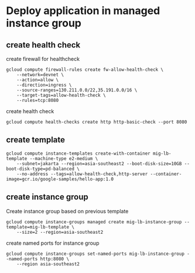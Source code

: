 # Deploy application in managed instance group

## create health check
create firewall for healthcheck
```
gcloud compute firewall-rules create fw-allow-health-check \
    --network=devnet \
    --action=allow \
    --direction=ingress \
    --source-ranges=130.211.0.0/22,35.191.0.0/16 \
    --target-tags=allow-health-check \
    --rules=tcp:8080
```

create health check
```
gcloud compute health-checks create http http-basic-check --port 8080
```

## create template
```
gcloud compute instance-templates create-with-container mig-lb-template --machine-type e2-medium \
    --subnet=jakarta --region=asia-southeast2 --boot-disk-size=10GB --boot-disk-type=pd-balanced \
    --no-address --tags=allow-health-check,http-server --container-image=gcr.io/google-samples/hello-app:1.0
```

## create instance group
Create instance group based on previous template
```
gcloud compute instance-groups managed create mig-lb-instance-group --template=mig-lb-template \
    --size=2 --region=asia-southeast2
```

create named ports for instance group
```
gcloud compute instance-groups set-named-ports mig-lb-instance-group --named-ports http:8080 \
    --region asia-southeast2
```
